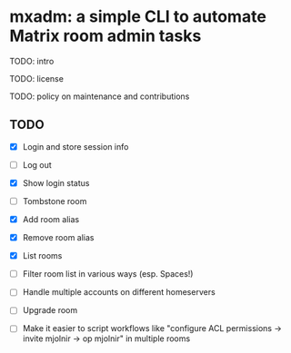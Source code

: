 # mxadm: a simple CLI to automate Matrix room admin tasks

TODO: intro

TODO: license

TODO: policy on maintenance and contributions

## TODO

- [x] Login and store session info
- [ ] Log out
- [x] Show login status
- [ ] Tombstone room
- [x] Add room alias
- [x] Remove room alias
- [x] List rooms
- [ ] Filter room list in various ways (esp. Spaces!)
- [ ] Handle multiple accounts on different homeservers
- [ ] Upgrade room
- [ ] Make it easier to script workflows like "configure ACL permissions -> invite mjolnir -> op mjolnir" in multiple rooms

